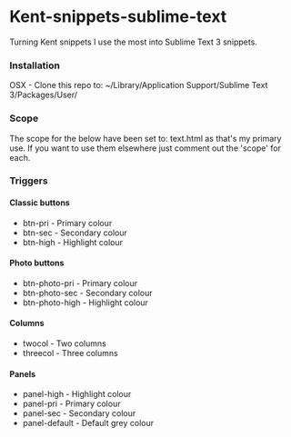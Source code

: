 # Kent-snippets-sublime-text
Turning Kent snippets I use the most into Sublime Text 3 snippets.


### Installation
OSX - Clone this repo to: ~/Library/Application Support/Sublime Text 3/Packages/User/


### Scope
The scope for the below have been set to: text.html as that's my primary use. If you want to use them elsewhere just comment out the 'scope' for each.


### Triggers
#### Classic buttons
* btn-pri - Primary colour
* btn-sec - Secondary colour
* btn-high - Highlight colour

#### Photo buttons
* btn-photo-pri - Primary colour
* btn-photo-sec - Secondary colour
* btn-photo-high - Highlight colour

#### Columns
* twocol - Two columns
* threecol - Three columns

#### Panels
* panel-high - Highlight colour
* panel-pri - Primary colour
* panel-sec - Secondary colour
* panel-default - Default grey colour

